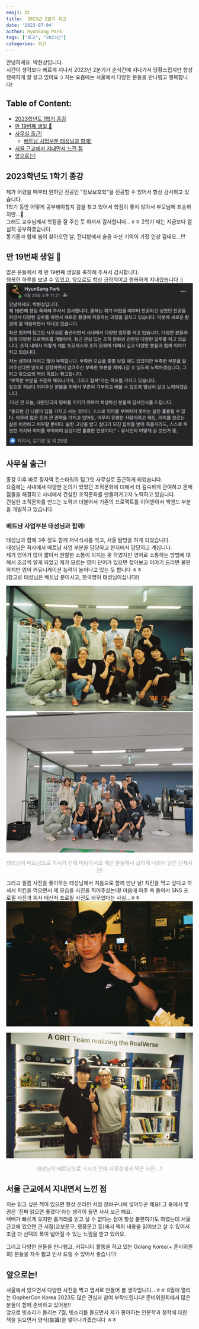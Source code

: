 ```yaml
---
emoji: 🎞️
title:  2023년 2분기 회고
date: '2023-07-04'
author: HyunSang Park
tags: ["회고", "2023년"]
categories: 회고
---
```

안녕하세요. 박현상입니다.  
시간이 생각보다 빠르게 지나서 2023년 2분기가 순식간에 지나가서 당황스럽지만 항상 행복하게 잘 살고 있어요 :)
저는 요즘에는 서울에서 다양한 분들을 만나뵙고 행복합니다!

## Table of Content:
- [2023학년도 1학기 종강](#2023학년도-1학기-종강)
- [만 19번째 생일 🥳](#만-19번째-생일-🥳)
- [사무실 출근!](#사무실-출근)
    - [베트남 사업부분 태성님과 함께!](#베트남-사업부분-태성님과-함께)
- [서울 근교에서 지내면서 느낀 점](#서울-근교에서-지내면서-느낀-점)
- [앞으로는!](#앞으로는)


## 2023학년도 1학기 종강
제가 어렸을 때부터 원하던 전공인 "정보보호학"을 전공할 수 있어서 항상 감사하고 있습니다.  
1학기 동안 어떻게 공부해야할지 감을 찾고 있어서 학점이 좋지 않아서 부모님께 죄송하지만...🥲  
그래도 교수님께서 학점을 잘 주신 듯 하셔서 감사합니다...ㅎㅎ 2학기 때는 지금보다 열심히 공부하겠습니다.  
동기들과 함께 봄이 찾아오던 날, 잔디밭에서 술을 마신 기억이 가장 인상 깊네요...!!!  

## 만 19번째 생일 🥳
많은 분들께서 제 만 19번째 생일을 축하해 주셔서 감사합니다.  
행복한 하루를 보낼 수 있었고, 앞으로도 항상 긍정적이고 행복하게 지내겠습니다 :)
![](./05.png)

## 사무실 출근!
종강 이후 바로 정자역 킨스타워의 팀그릿 사무실로 출근하게 되었습니다.  
요즘에는 사내에서 다양한 논의가 있었던 조직문화에 대해서 더 깊숙하게 관여하고 문제점들을 해결하고 사내에서 건실한 조직문화를 만들어가고자 노력하고 있습니다.  
건실한 조직문화를 만드는 노력과 더불어서 기존의 프로젝트를 이어받아서 백엔드 부분을 개발하고 있습니다.  

### 베트남 사업부분 태성님과 함께!
태성님과 함께 3주 정도 함께 저녁식사를 먹고, 서울 탐방을 하게 되었습니다.  
태성님은 회사에서 베트남 사업 부분을 담당하고 현지에서 담당하고 계십니다.  
제가 영어가 많이 짧아서 원할한 소통이 되지는 못 하였지만 영어로 소통하는 방법에 대해서 조금씩 알게 되었고 제가 모르는 영어 단어가 있으면 찾아보고 이야기 드리면 불편하지만 영어 커뮤니케이션 능력이 늘어나고 있는 듯 합니다 ㅎㅎ  
(참고로 태성님은 베트남 분이시고, 한국명이 태성님이십니다!)

![](./01.JPG)
![](./02.jpg)
<p style="color: #A7A7A7; text-align:center;">태성님이 베트남으로 가시기 전에 미팅하시고 계신 분들께서 급하게 나와서 남긴 단체사진!</p>

그리고 필름 사진을 좋아하는 태성님께서 처음으로 함께 만난 날! 치킨을 먹고 싶다고 하셔서 치킨을 먹으면서 제 모습을 사진을 찍어주셨는데! 마음에 아주 쏙 들어서 SNS 프로필 사진과 회사 메신저 프로필 사진도 바꾸었다는 사실...ㅎㅎ
![](./03.jpeg)

![](./04.jpeg)
<p style="color: #A7A7A7; text-align:center;">태성님이 베트남으로 가시기 전에 사무실에서 찍은 사진...!!</p>

## 서울 근교에서 지내면서 느낀 점
저는 읽고 싶은 책이 있으면 항상 온라인 서점 장바구니에 넣어두곤 해요! 그 중에서 몇 권은 '진짜 읽으면 좋겠다'라는 생각이 들면 사서 보곤 해요.  
택배가 빠르게 오지만 줄거리를 읽고 살 수 없다는 점이 항상 불편하기도 하였는데 서울 근교에 있으면 큰 서점(교보문구, 영풍문고 등)에서 책의 내용을 읽어보고 살 수 있어서 조금 더 선택의 폭이 넓어질 수 있는 느낌을 받고 있어요. 

그리고 다양한 분들을 만나뵙고, 커뮤니티 활동을 하고 있는 Golang Korea(+ 준비위원회) 분들을 자주 뵙고 인사 드릴 수 있어서 좋습니다!

## 앞으로는!
서울에서 있으면서 다양한 사진을 찍고 엽서로 만들어 볼 생각입니다...ㅎㅎ
8월에 열리는 GopherCon Korea 2023도 많은 관심과 참여 부탁드립니다! 준비위원회에서 많은 분들이 함께 준비하고 있어욧!!  
앞으로 빗소리가 들리는 7월, 빗소리를 들으면서 제가 좋아하는 인문학과 철학에 대한 책을 읽으면서 양식(良識)을 쌓아나가겠습니다 ㅎㅎ